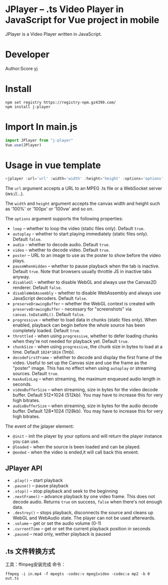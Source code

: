 # JPlayer – .ts Video Player in JavaScript for Vue project in mobile

JPlayer is a Video Player written in JavaScript. 

# Developer

Author:Score yj



# Install
```
npm set registry https://registry-npm.gz4399.com/
npm install j-player
```
# Import In main.js
```js
import JPlayer from "j-player"
Vue.use(JPlayer)
```
# Usage in vue template
```js
<jplayer :url='url' :width='width' :height='height' :options='options' @init='init' @loaded='loaded'></jplayer>
```

The `url` argument accepts a URL to an MPEG .ts file or a WebSocket server (ws://...).

The `width` and `height` argument accepts the canvas width and height such as '100%' or '100px' or '100vw' and so on.


The `options` argument supports the following properties:

- `loop` – whether to loop the video (static files only). Default `true`.
- `autoplay` - whether to start playing immediately (static files only). Default `false`.
- `audio` - whether to decode audio. Default `true`.
- `video` - whether to decode video. Default `true`.
- `poster` – URL to an image to use as the poster to show before the video plays.
- `pauseWhenHidden` – whether to pause playback when the tab is inactive. Default `true`. Note that browsers usually throttle JS in inactive tabs anyway.
- `disableGl` - whether to disable WebGL and always use the Canvas2D renderer. Default `false`.
- `disableWebAssembly` - whether to disable WebAssembly and always use JavaScript decoders. Default `false`.
- `preserveDrawingBuffer` – whether the WebGL context is created with `preserveDrawingBuffer` - necessary for "screenshots" via `canvas.toDataURL()`. Default `false`.
- `progressive` - whether to load data in chunks (static files only). When enabled, playback can begin before the whole source has been completely loaded. Default `true`.
- `throttled` - when using `progressive`, whether to defer loading chunks when they're not needed for playback yet. Default `true`.
- `chunkSize` - when using `progressive`, the chunk size in bytes to load at a time. Default `1024*1024` (1mb).
- `decodeFirstFrame` - whether to decode and display the first frame of the video. Useful to set up the Canvas size and use the frame as the "poster" image. This has no effect when using `autoplay` or streaming sources. Default `true`.
- `maxAudioLag` – when streaming, the maximum enqueued audio length in seconds.
- `videoBufferSize` – when streaming, size in bytes for the video decode buffer. Default 512*1024 (512kb). You may have to increase this for very high bitrates.
- `audioBufferSize` – when streaming, size in bytes for the audio decode buffer. Default 128*1024 (128kb). You may have to increase this for very high bitrates.

The event of the jplayer element:

- `@init` - init the player by your options and will return the player instance you can use.
- `@loaded` - when the source is been loaded and can be played.
- `@ended` - when the video is ended,it will call back this envent.

## JPlayer API

- `.play()` – start playback
- `.pause()` – pause playback
- `.stop()` – stop playback and seek to the beginning
- `.nextFrame()` – advance playback by one video frame. This does not decode audio. Returns `true` on success, `false` when there's not enough data.
- `.destroy()` – stops playback, disconnects the source and cleans up WebGL and WebAudio state. The player can not be used afterwards.
- `.volume` – get or set the audio volume (0-1)
- `.currentTime` – get or set the current playback position in seconds
- `.paused` – read only, wether playback is paused



## .ts 文件转换方式

工具：ffmpeg安装完成
命令：
```
ffmpeg -i in.mp4 -f mpegts -codec:v mpeg1video -codec:a mp2 -b 0 out.ts
```

